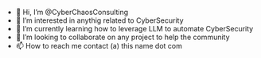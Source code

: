 - 👋 Hi, I’m @CyberChaosConsulting
- 👀 I’m interested in anythig related to CyberSecurity
- 🌱 I’m currently learning how to leverage LLM to automate CyberSecurity
- 💞️ I’m looking to collaborate on any project to help the community
- 📫 How to reach me contact (a) this name dot com

<!---
CyberChaosConsulting/CyberChaosConsulting is a ✨ special ✨ repository because its `README.md` (this file) appears on your GitHub profile.
You can click the Preview link to take a look at your changes.
--->
